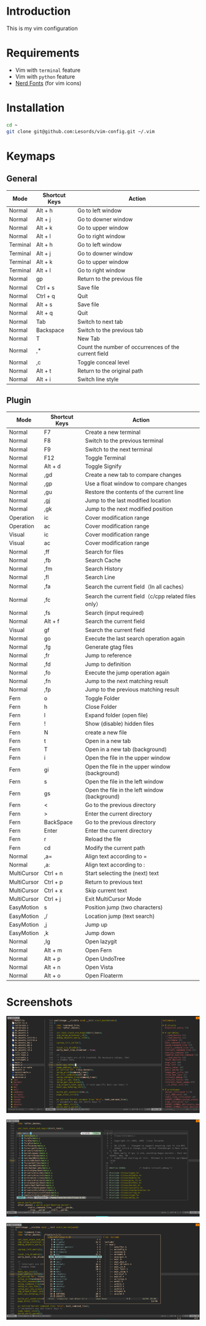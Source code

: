 # Introduction

This is my vim configuration

# Requirements

- Vim with `terminal` feature
- Vim with `python` feature
- [Nerd Fonts](https://www.nerdfonts.com/) (for vim icons)

# Installation

```bash
cd ~
git clone git@github.com:Lesords/vim-config.git ~/.vim
```

# Keymaps

## General

| Mode   | Shortcut Keys | Action         |
| ------ | ------------- | -------------- |
| Normal | Alt + h       | Go to left window |
| Normal | Alt + j       | Go to downer window |
| Normal | Alt + k       | Go to upper window |
| Normal | Alt + l       | Go to right window |
| Terminal | Alt + h       | Go to left window |
| Terminal | Alt + j       | Go to downer window |
| Terminal | Alt + k       | Go to upper window |
| Terminal | Alt + l       | Go to right window |
| Normal | gp            | Return to the previous file |
| Normal | Ctrl + s      | Save file |
| Normal | Ctrl + q      | Quit     |
| Normal | Alt + s      | Save file |
| Normal | Alt + q      | Quit       |
| Normal | Tab           | Switch to next tab |
| Normal | Backspace | Switch to the previous tab |
| Normal | T | New Tab |
| Normal | ,\* | Count the number of occurrences of the current field |
| Normal | ,c | Toggle conceal level |
| Normal | Alt + t | Return to the original path |
| Normal | Alt + i | Switch line style |

## Plugin

| Mode   | Shortcut Keys | Action         |
| ------ | ------------- | -------------- |
| Normal | F7       | Create a new terminal |
| Normal | F8       | Switch to the previous terminal |
| Normal | F9       | Switch to the next terminal |
| Normal | F12       | Toggle Terminal |
| Normal | Alt + d       | Toggle Signify |
| Normal | ,gd       | Create a new tab to compare changes |
| Normal | ,gp       | Use a float window to compare changes |
| Normal | ,gu       | Restore the contents of the current line |
| Normal | ,gj       | Jump to the last modified location |
| Normal | ,gk       | Jump to the next modified position |
| Operation | ic       | Cover modification range |
| Operation | ac       | Cover modification range |
| Visual | ic       | Cover modification range |
| Visual | ac       | Cover modification range |
| Normal | ,ff       | Search for files |
| Normal | ,fb       | Search Cache |
| Normal | ,fm       | Search History |
| Normal | ,fl       | Search Line |
| Normal | ,fa       | Search the current field（In all caches） |
| Normal | ,fc       | Search the current field（c/cpp related files only） |
| Normal | ,fs       | Search (input required) |
| Normal | Alt + f       | Search the current field |
| Visual | gf       | Search the current field |
| Normal | go       | Execute the last search operation again |
| Normal | ,fg       | Generate gtag files |
| Normal | ,fr       | Jump to reference |
| Normal | ,fd      | Jump to definition |
| Normal | ,fo      | Execute the jump operation again |
| Normal | ,fn      | Jump to the next matching result |
| Normal | ,fp      | Jump to the previous matching result |
| Fern | o      | Toggle Folder |
| Fern | h      | Close Folder |
| Fern | l      | Expand folder (open file) |
| Fern | !     | Show (disable) hidden files |
| Fern | N     | create a new file |
| Fern | t     | Open in a new tab |
| Fern | T     | Open in a new tab (background) |
| Fern | i     | Open the file in the upper window |
| Fern | gi    | Open the file in the upper window (background) |
| Fern | s     | Open the file in the left window |
| Fern | gs    | Open the file in the left window (background) |
| Fern | <     | Go to the previous directory |
| Fern | >      | Enter the current directory |
| Fern | BackSpace     | Go to the previous directory |
| Fern | Enter      | Enter the current directory |
| Fern | r     | Reload the file |
| Fern | cd    | Modify the current path |
| Normal | ,a=    | Align text according to = |
| Normal | ,a:    | Align text according to : |
| MultiCursor | Ctrl + n    | Start selecting the (next) text |
| MultiCursor | Ctrl + p    | Return to previous text |
| MultiCursor | Ctrl + x    | Skip current text |
| MultiCursor | Ctrl + j    | Exit MultiCursor Mode |
| EasyMotion | s    | Position jump (two characters) |
| EasyMotion | ,/    | Location jump (text search) |
| EasyMotion | ,j    | Jump up |
| EasyMotion | ,k    | Jump down |
| Normal | ,lg    | Open lazygit |
| Normal | Alt + m    | Open Fern |
| Normal | Alt + p   | Open UndoTree |
| Normal | Alt + n   | Open Vista |
| Normal | Alt + o   | Open Floaterm |

# Screenshots

![vim](https://raw.githubusercontent.com/Lesords/ImageHost/main/Repository/vim-config/vim.png)

![vim-Leaderf](https://raw.githubusercontent.com/Lesords/ImageHost/main/Repository/vim-config/vim-Leaderf.png)

![vim-floaterm-vifm](https://raw.githubusercontent.com/Lesords/ImageHost/main/Repository/vim-config/vim-floaterm-vifm.png)
